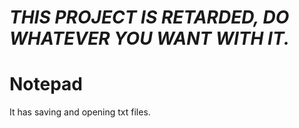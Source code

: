 # ***THIS PROJECT IS RETARDED, DO WHATEVER YOU WANT WITH IT.***

# Notepad

It has saving and opening txt files.
